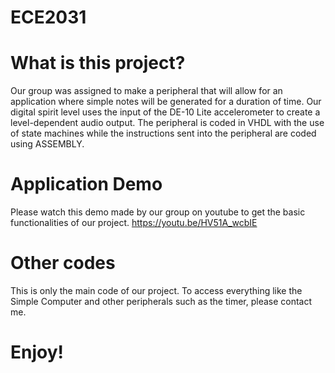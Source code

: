 # ECE2031
# What is this project? 
Our group was assigned to make a peripheral that will allow for an application where simple notes will be generated for a duration of time. Our digital spirit level uses the input of the DE-10 Lite accelerometer to create a level-dependent audio output. The peripheral is coded in VHDL with the use of state machines while the instructions sent into the peripheral are coded using ASSEMBLY.
# Application Demo
Please watch this demo made by our group on youtube to get the basic functionalities of our project. 
https://youtu.be/HV51A_wcbIE
# Other codes
This is only the main code of our project. To access everything like the Simple Computer and other peripherals such as the timer, please contact me.
# Enjoy!
